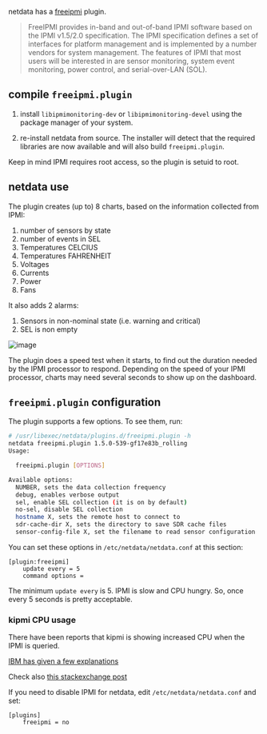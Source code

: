 netdata has a [freeipmi](https://www.gnu.org/software/freeipmi/) plugin.

> FreeIPMI provides in-band and out-of-band IPMI software based on the IPMI v1.5/2.0 specification. The IPMI specification defines a set of interfaces for platform management and is implemented by a number vendors for system management. The features of IPMI that most users will be interested in are sensor monitoring, system event monitoring, power control, and serial-over-LAN (SOL).

## compile `freeipmi.plugin`

1. install `libipmimonitoring-dev` or `libipmimonitoring-devel` using the package manager of your system.

2. re-install netdata from source. The installer will detect that the required libraries are now available and will also build `freeipmi.plugin`.

Keep in mind IPMI requires root access, so the plugin is setuid to root.

## netdata use

The plugin creates (up to) 8 charts, based on the information collected from IPMI:

1. number of sensors by state
2. number of events in SEL
3. Temperatures CELCIUS
4. Temperatures FAHRENHEIT
5. Voltages
6. Currents
7. Power
8. Fans


It also adds 2 alarms:

1. Sensors in non-nominal state (i.e. warning and critical)
2. SEL is non empty

![image](https://cloud.githubusercontent.com/assets/2662304/23674138/88926a20-037d-11e7-89c0-20e74ee10cd1.png)

The plugin does a speed test when it starts, to find out the duration needed by the IPMI processor to respond. Depending on the speed of your IPMI processor, charts may need several seconds to show up on the dashboard.

## `freeipmi.plugin` configuration

The plugin supports a few options. To see them, run:

```sh
# /usr/libexec/netdata/plugins.d/freeipmi.plugin -h
netdata freeipmi.plugin 1.5.0-539-gf17e83b_rolling
Usage:

  freeipmi.plugin [OPTIONS]

Available options:
  NUMBER, sets the data collection frequency
  debug, enables verbose output
  sel, enable SEL collection (it is on by default)
  no-sel, disable SEL collection
  hostname X, sets the remote host to connect to
  sdr-cache-dir X, sets the directory to save SDR cache files
  sensor-config-file X, set the filename to read sensor configuration
```

You can set these options in `/etc/netdata/netdata.conf` at this section:

```
[plugin:freeipmi]
	update every = 5
	command options = 
```

The minimum `update every` is 5. IPMI is slow and CPU hungry. So, once every 5 seconds is pretty acceptable.


### kipmi CPU usage

There have been reports that kipmi is showing increased CPU when the IPMI is queried.

[IBM has given a few explanations](http://www-01.ibm.com/support/docview.wss?uid=nas7d580df3d15874988862575fa0050f604)

Check also [this stackexchange post](http://unix.stackexchange.com/questions/74900/kipmi0-eating-up-to-99-8-cpu-on-centos-6-4)

If you need to disable IPMI for netdata, edit `/etc/netdata/netdata.conf` and set:

```
[plugins]
    freeipmi = no
```
